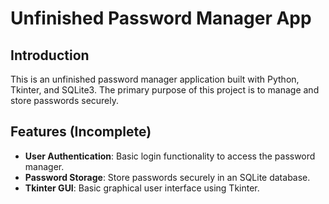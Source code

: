 # Unfinished Password Manager App

## Introduction

This is an unfinished password manager application built with Python, Tkinter, and SQLite3. The primary purpose of this project is to manage and store passwords securely.

## Features (Incomplete)

- **User Authentication**: Basic login functionality to access the password manager.
- **Password Storage**: Store passwords securely in an SQLite database.
- **Tkinter GUI**: Basic graphical user interface using Tkinter.